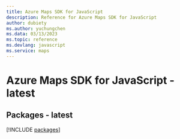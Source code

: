 ```yaml
---
title: Azure Maps SDK for JavaScript
description: Reference for Azure Maps SDK for JavaScript
author: dubiety
ms.author: yuchungchen
ms.data: 03/13/2023
ms.topic: reference
ms.devlang: javascript
ms.service: maps
---
```

# Azure Maps SDK for JavaScript - latest
## Packages - latest
[!INCLUDE [packages](maps-index.md)]